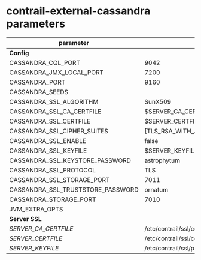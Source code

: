 # contrail-external-cassandra parameters

| parameter                         | default                                                                                                                                                                                             |
| --------------------------------- | --------------------------------------------------------------------------------------------------------------------------------------------------------------------------------------------------- |
| **Config**                        |                                                                                                                                                                                                     |
| CASSANDRA_CQL_PORT                | 9042                                                                                                                                                                                                |
| CASSANDRA_JMX_LOCAL_PORT          | 7200                                                                                                                                                                                                |
| CASSANDRA_PORT                    | 9160                                                                                                                                                                                                |
| CASSANDRA_SEEDS                   |                                                                                                                                                                                                     |
| CASSANDRA_SSL_ALGORITHM           | SunX509                                                                                                                                                                                             |
| CASSANDRA_SSL_CA_CERTFILE         | $SERVER_CA_CERTFILE                                                                                                                                                                                 |
| CASSANDRA_SSL_CERTFILE            | $SERVER_CERTFILE                                                                                                                                                                                    |
| CASSANDRA_SSL_CIPHER_SUITES       | [TLS_RSA_WITH_AES_128_CBC_SHA,TLS_RSA_WITH_AES_256_CBC_SHA,TLS_DHE_RSA_WITH_AES_128_CBC_SHA,TLS_DHE_RSA_WITH_AES_256_CBC_SHA,TLS_ECDHE_RSA_WITH_AES_128_CBC_SHA,TLS_ECDHE_RSA_WITH_AES_256_CBC_SHA] |
| CASSANDRA_SSL_ENABLE              | false                                                                                                                                                                                               |
| CASSANDRA_SSL_KEYFILE             | $SERVER_KEYFILE                                                                                                                                                                                     |
| CASSANDRA_SSL_KEYSTORE_PASSWORD   | astrophytum                                                                                                                                                                                         |
| CASSANDRA_SSL_PROTOCOL            | TLS                                                                                                                                                                                                 |
| CASSANDRA_SSL_STORAGE_PORT        | 7011                                                                                                                                                                                                |
| CASSANDRA_SSL_TRUSTSTORE_PASSWORD | ornatum                                                                                                                                                                                             |
| CASSANDRA_STORAGE_PORT            | 7010                                                                                                                                                                                                |
| JVM_EXTRA_OPTS                    |                                                                                                                                                                                                     |
| **Server SSL**                    |                                                                                                                                                                                                     |
| *SERVER_CA_CERTFILE*              | /etc/contrail/ssl/certs/ca-cert.pem                                                                                                                                                                 |
| *SERVER_CERTFILE*                 | /etc/contrail/ssl/certs/server.pem                                                                                                                                                                  |
| *SERVER_KEYFILE*                  | /etc/contrail/ssl/private/server-privkey.pem                                                                                                                                                        |